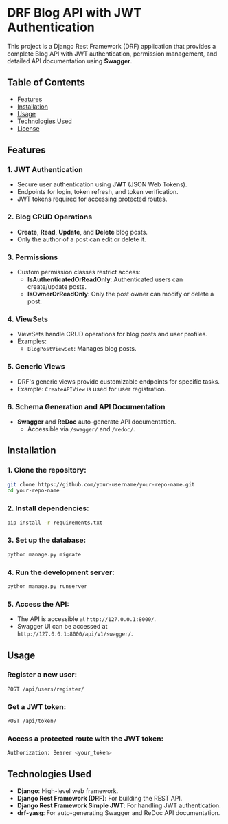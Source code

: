 # DRF Blog API with JWT Authentication

This project is a Django Rest Framework (DRF) application that provides a complete Blog API with JWT authentication, permission management, and detailed API documentation using **Swagger**.

## Table of Contents
- [Features](#features)
- [Installation](#installation)
- [Usage](#usage)
- [Technologies Used](#technologies-used)
- [License](#license)

## Features

### 1. **JWT Authentication**
- Secure user authentication using **JWT** (JSON Web Tokens).
- Endpoints for login, token refresh, and token verification.
- JWT tokens required for accessing protected routes.

### 2. **Blog CRUD Operations**
- **Create**, **Read**, **Update**, and **Delete** blog posts.
- Only the author of a post can edit or delete it.
  
### 3. **Permissions**
- Custom permission classes restrict access:
  - **IsAuthenticatedOrReadOnly**: Authenticated users can create/update posts.
  - **IsOwnerOrReadOnly**: Only the post owner can modify or delete a post.

### 4. **ViewSets**
- ViewSets handle CRUD operations for blog posts and user profiles.
- Examples:
  - `BlogPostViewSet`: Manages blog posts.

### 5. **Generic Views**
- DRF's generic views provide customizable endpoints for specific tasks.
- Example: `CreateAPIView` is used for user registration.

### 6. **Schema Generation and API Documentation**
- **Swagger** and **ReDoc** auto-generate API documentation.
  - Accessible via `/swagger/` and `/redoc/`.


## Installation

### 1. Clone the repository:

```bash
git clone https://github.com/your-username/your-repo-name.git
cd your-repo-name
```

### 2. Install dependencies:

```bash
pip install -r requirements.txt
```

### 3. Set up the database:

```bash
python manage.py migrate
```

### 4. Run the development server:

```bash
python manage.py runserver
```

### 5. Access the API:
- The API is accessible at `http://127.0.0.1:8000/`.
- Swagger UI can be accessed at `http://127.0.0.1:8000/api/v1/swagger/`.

## Usage

### Register a new user:

```bash
POST /api/users/register/
```

### Get a JWT token:

```bash
POST /api/token/
```

### Access a protected route with the JWT token:

```bash
Authorization: Bearer <your_token>
```

## Technologies Used

- **Django**: High-level web framework.
- **Django Rest Framework (DRF)**: For building the REST API.
- **Django Rest Framework Simple JWT**: For handling JWT authentication.
- **drf-yasg**: For auto-generating Swagger and ReDoc API documentation.
